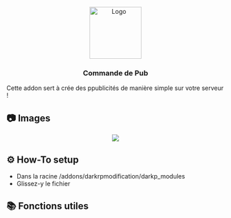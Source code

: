 <br />
<div align="center">
  <a href="https://github.com/nathack-dev/gmod-rp-roll">
    <img src="présentation.png" alt="Logo" width="120" height="120">
  </a>

  <h3 align="center">Commande de Pub</h3>

  <p align="left">
Cette addon sert à crée des ppublicités de manière simple sur votre serveur !
    
<br/>
</div>

## 📷 Images 
<div align="center">
  <a href="https://github.com/nathack-dev/gmod-rp-classicadvert">
    <img src="exemple.jpg">
  </a>
</div>

## ⚙️ How-To setup 
- Dans la racine /addons/darkrpmodification/darkp_modules
- Glissez-y le fichier
 
## 📚 Fonctions utiles 
